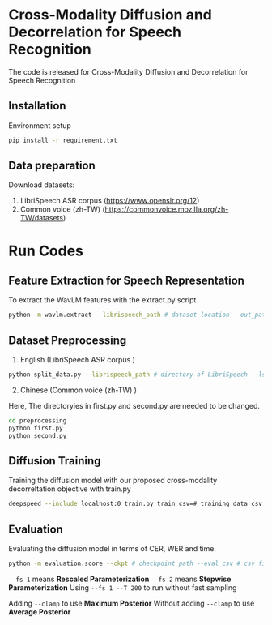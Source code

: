 
# Cross-Modality Diffusion and Decorrelation for Speech Recognition

The code is released for Cross-Modality Diffusion and Decorrelation for Speech Recognition


## Installation
Environment setup
```sh
pip install -r requirement.txt
```
## Data preparation
Download datasets:

1. LibriSpeech ASR corpus (https://www.openslr.org/12)
2. Common voice (zh-TW) (https://commonvoice.mozilla.org/zh-TW/datasets)



# Run Codes

## Feature Extraction for Speech Representation

To extract the WavLM features with the extract.py script

```sh
python -m wavlm.extract --librispeech_path # dataset location --out_path $ output directory --ckpt_path # directory of WavLM model 
```



## Dataset Preprocessing

1. English (LibriSpeech ASR corpus )

```sh
python split_data.py --librispeech_path # directory of LibriSpeech --ls_wavlm_path # directory of extracted WavLM --include_test
```
2. Chinese (Common voice (zh-TW) )

Here, The directoryies in first.py and second.py are needed to be changed.
```sh
cd preprocessing
python first.py
python second.py
```

## Diffusion Training
Training the diffusion model with our proposed cross-modality decorreltation objective with train.py

```sh
deepspeed --include localhost:0 train.py train_csv=# training data csv valid_csv=# validation data csv  checkpoint_path # directory of checkpoint folder vocab_path=# diectory of vocab.pt  batch_size=# batch size  --deepspeed --deepspeed_config=deepspeed_cfg.json validation_interval=20000 checkpoint_interval=1000
```
## Evaluation

Evaluating the diffusion model in terms of CER, WER and time.

```sh
python -m evaluation.score --ckpt # checkpoint path --eval_csv # csv file path --vocab # vocabulary path --fs # 1 or 2 --T # total time steps
```

`--fs 1` means **Rescaled Parameterization**
`--fs 2` means **Stepwise Parameterization**
Using `--fs 1 --T 200` to run without fast sampling

Adding `--clamp` to use **Maximum Posterior**
Without adding `--clamp` to use **Average Posterior**
